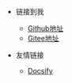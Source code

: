 <!-- _navbar.md -->

* 链接到我  
  * [Github地址](https://github.com/XiaoCheng991)
  * [Gitee地址](https://gitee.com/XiaoCheng991)


* 友情链接
  * [Docsify](https://docsify.js.org/#/)
